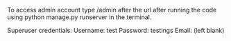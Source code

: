 

To access admin account type /admin after the url after running the code using python manage.py runserver in the terminal.

Superuser credentials:
Username: test
Password: testings
Email: (left blank)